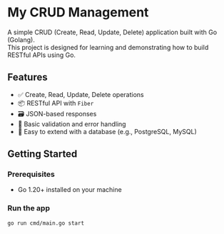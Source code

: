 # My CRUD Management

A simple CRUD (Create, Read, Update, Delete) application built with Go (Golang).  
This project is designed for learning and demonstrating how to build RESTful APIs using Go.

## Features

- ✅ Create, Read, Update, Delete operations
- 📦 RESTful API with `Fiber`
- 🗃️ JSON-based responses
- 🧪 Basic validation and error handling
- 🚀 Easy to extend with a database (e.g., PostgreSQL, MySQL)

## Getting Started

### Prerequisites

- Go 1.20+ installed on your machine

### Run the app

```bash
go run cmd/main.go start
